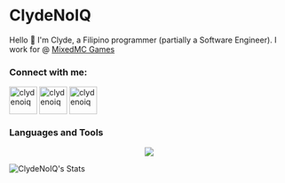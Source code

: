 # ClydeNoIQ
Hello 👋 I'm Clyde, a Filipino programmer (partially a Software Engineer). I work for @ [MixedMC Games](https://github.com/MixedMC)

<h3 align="left">Connect with me:</h3>
<p align="left">
<a href="https://twitter.com/ClydeNoIQ" target="blank"><img align="center" src="https://skillicons.dev/icons?i=twitter" alt="clydenoiq" height="50" width="50" /></a>
<a href="https://www.youtube.com/@ClydeNoIQ" target="blank"><img align="center" src="https://raw.githubusercontent.com/rahuldkjain/github-profile-readme-generator/master/src/images/icons/Social/youtube.svg" alt="clydenoiq" height="50" width="50" /></a>
<a href="https://mixedmc.com/discord" target="blank"><img align="center" src="https://skillicons.dev/icons?i=discord" alt="clydenoiq" height="50" width="50" /></a>
</p>

### Languages and Tools

<p align="center">
  <a href="https://skillicons.dev">
    <img src="https://skillicons.dev/icons?i=php,js,ts,java,css,html,kubernetes,grafana,vscode,redis&perline=7" />
  </a>
</p>

![ClydeNoIQ's Stats](https://github-readme-stats.vercel.app/api?username=ClydeNoIQ&theme=midnight-purple&show_icons=true&hide_border=true&count_private=true)
<!--
